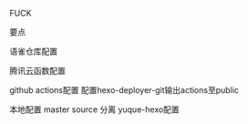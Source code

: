 FUCK

要点

语雀仓库配置

腾讯云函数配置

github actions配置
配置hexo-deployer-git输出actions至public

本地配置
master source 分离
yuque-hexo配置
